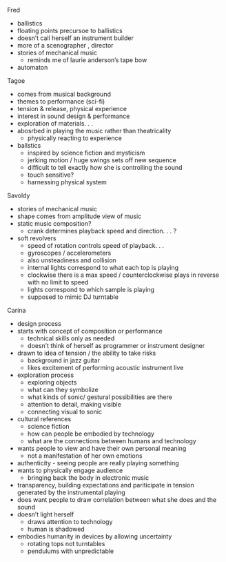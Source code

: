 Fred
* ballistics
* floating points precursoe to ballistics
* doesn’t call herself an instrument builder
* more of a scenographer , director
* stories of mechanical music
	* reminds me of laurie anderson’s tape bow
* automaton

Tagoe
* comes from musical background
* themes to performance (sci-fi)
* tension & release, physical experience
* interest in sound design & performance
* exploration of materials. . .
* abosrbed in playing the music rather than theatricality
	* physically reacting to experience
* ballstics
	* inspired by science fiction and mysticism
	* jerking motion / huge swings sets off new sequence
	* difficult to tell exactly how she is controlling the sound
	* touch sensitive?
	* harnessing physical system

Savoldy
* stories of mechanical music
* shape comes from amplitude view of music
* static music composition? 
	* crank determines playback speed and direction. . . ?
* soft revolvers
	* speed of rotation controls speed of playback. . . 
	* gyroscopes / accelerometers
	* also unsteadiness and collision
	* internal lights correspond to what each top is playing
	* clockwise there is a max speed / counterclockwise plays in reverse with no limit to speed
	* lights correspond to which sample is playing
	* supposed to mimic DJ turntable

Carina
* design process
* starts with concept of composition or performance
	* technical skills only as needed
	* doesn’t think of herself as programmer or instrument designer
* drawn to idea of tension / the ability to take risks
	* background in jazz guitar
	* likes excitement of performing acoustic instrument live
* exploration process
	* exploring objects
	* what can they symbolize
	* what kinds of sonic/ gestural possibilities are there
	* attention to detail, making visible
	* connecting visual to sonic
* cultural references
	* science fiction
	* how can people be embodied by technology
	* what are the connections between humans and technology
* wants people to view and have their own personal meaning
	* not a manifestation of her own emotions
* authenticity - seeing people are really playing something
* wants to physically engage audience
	* bringing back the body in electronic music
* transparency, building expectations and pariticipate in tension generated by the instrumental playing
* does want people to draw correlation between what she does and the sound
* doesn’t light herself
	* draws attention to technology
	* human is shadowed
* embodies humanity in devices by allowing uncertainty
	* rotating tops not turntables
	* pendulums with unpredictable
